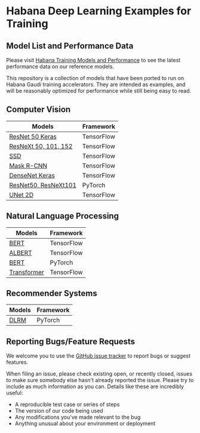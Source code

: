 # Habana Deep Learning Examples for Training

## Model List and Performance Data

Please visit [Habana Training Models and Performance](https://developer.habana.ai/resources/habana-training-models/#performance) to see the latest performance data on our reference models.

This repository is a collection of models that have been ported to run on Habana Gaudi training accelerators. They are intended as examples, and will be reasonably optimized for performance while still being easy to read.

## Computer Vision
| Models  | Framework |
| ------------- | ------------- |
| [ResNet 50 Keras](TensorFlow/computer_vision/Resnets/resnet_keras) | TensorFlow |
| [ResNeXt 50, 101, 152](TensorFlow/computer_vision/Resnets)  |TensorFlow |
| [SSD](TensorFlow/computer_vision/SSD_ResNet34) |TensorFlow |
| [Mask R-CNN](TensorFlow/computer_vision/maskrcnn) |TensorFlow |
| [DenseNet Keras](TensorFlow/computer_vision/densenet_keras) |TensorFlow |
| [ResNet50, ResNeXt101](PyTorch/computer_vision/ImageClassification/ResNet)  | PyTorch |
| [UNet 2D](TensorFlow/computer_vision/Unet2D) | TensorFlow |

## Natural Language Processing
| Models  | Framework |
| ------------- | ------------- |
| [BERT](TensorFlow/nlp/bert) |TensorFlow |
| [ALBERT](TensorFlow/nlp/albert) | TensorFlow |
| [BERT](PyTorch/nlp/bert) |PyTorch |
| [Transformer](TensorFlow/nlp/transformer) | TensorFlow |

## Recommender Systems
| Models  | Framework |
| ------------- | ------------- |
| [DLRM](PyTorch/recommendation/dlrm) |PyTorch |

## Reporting Bugs/Feature Requests

We welcome you to use the [GitHub issue tracker](https://github.com/HabanaAI/Model-References/issues) to report bugs or suggest features.

When filing an issue, please check existing open, or recently closed, issues to make sure somebody else hasn't already
reported the issue. Please try to include as much information as you can. Details like these are incredibly useful:

* A reproducible test case or series of steps
* The version of our code being used
* Any modifications you've made relevant to the bug
* Anything unusual about your environment or deployment
